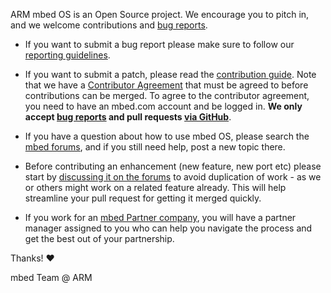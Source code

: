 ARM mbed OS is an Open Source project. We encourage you to pitch in, and we
welcome contributions and [bug reports](../../issues).

* If you want to submit a bug report please make sure to follow our
  [reporting guidelines](https://github.com/ARMmbed/mbed-os/blob/master/Reporting%20Bugs.md).

* If you want to submit a patch, please read the
  [contribution guide](https://github.com/ARMmbed/mbed-os/blob/master/Contributing%20to%20mbed.md).
  Note that we have a
  [Contributor Agreement](http://developer.mbed.org/contributor_agreement/)
  that must be agreed to before contributions can be merged. To agree to the
  contributor agreement, you need to have an mbed.com account and be logged in.
  **We only accept [bug reports](../../issues) and pull requests [via GitHub](../../)**.

* If you have a question about how to use mbed OS, please search the
  [mbed forums](http://forums.mbed.com/c/mbed-os), and if you still need help,
  post a new topic there.

* Before contributing an enhancement (new feature, new port etc) please start by
  [discussing it on the forums](http://forums.mbed.com/c/mbed-os)
  to avoid duplication of work - as we or others might work on a related feature already.
  This will help streamline your pull request for getting it merged quickly.

* If you work for an [mbed Partner company](http://www.mbed.com/en/partners/our-partners/),
  you will have a partner manager assigned to you who can help you navigate the
  process and get the best out of your partnership.

Thanks! :heart:

mbed Team @ ARM
